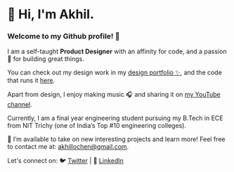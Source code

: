 # 👋 Hi, I'm Akhil.

### Welcome to my Github profile! 🎉

I am a self-taught **Product Designer** with an affinity for code, and a passion 💙 for building great things.

You can check out my design work in my [design portfolio ✨](https://akhillochen.github.io/product-design-portfolio/website/), and the code that runs it [here](https://github.com/akhillochen/product-design-portfolio).

Apart from design, I enjoy making music 🎧 and sharing it on [my YouTube channel](https://www.youtube.com/channel/UCSUV_YG21xg3sweRfzR6cZQ).

Currently, I am a final year engineering student pursuing my B.Tech in ECE from NIT Trichy (one of India’s Top #10 engineering colleges).

🚀 I’m available to take on new interesting projects and learn more! Feel free to contact me at: [akhillochen@gmail.com](mailto:akhillochen@gmail.com).

Let's connect on: 🐦 [Twitter](https://twitter.com/akhillochen) | 🔗 [LinkedIn](https://www.linkedin.com/in/akhillochen/)
